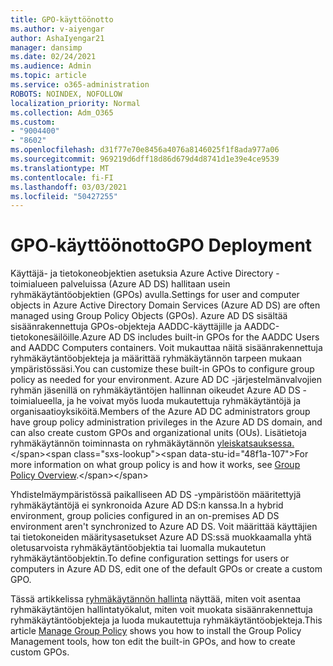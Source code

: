 ```yaml
---
title: GPO-käyttöönotto
ms.author: v-aiyengar
author: AshaIyengar21
manager: dansimp
ms.date: 02/24/2021
ms.audience: Admin
ms.topic: article
ms.service: o365-administration
ROBOTS: NOINDEX, NOFOLLOW
localization_priority: Normal
ms.collection: Adm_O365
ms.custom:
- "9004400"
- "8602"
ms.openlocfilehash: d31f77e70e8456a4076a8146025f1f8ada977a06
ms.sourcegitcommit: 969219d6dff18d86d679d4d8741d1e39e4ce9539
ms.translationtype: MT
ms.contentlocale: fi-FI
ms.lasthandoff: 03/03/2021
ms.locfileid: "50427255"
---
```

# <a name="gpo-deployment"></a><span data-ttu-id="48f1a-102">GPO-käyttöönotto</span><span class="sxs-lookup"><span data-stu-id="48f1a-102">GPO Deployment</span></span>

<span data-ttu-id="48f1a-103">Käyttäjä- ja tietokoneobjektien asetuksia Azure Active Directory -toimialueen palveluissa (Azure AD DS) hallitaan usein ryhmäkäytäntöobjektien (GPOs) avulla.</span><span class="sxs-lookup"><span data-stu-id="48f1a-103">Settings for user and computer objects in Azure Active Directory Domain Services (Azure AD DS) are often managed using Group Policy Objects (GPOs).</span></span> <span data-ttu-id="48f1a-104">Azure AD DS sisältää sisäänrakennettuja GPOs-objekteja AADDC-käyttäjille ja AADDC-tietokonesäilöille.</span><span class="sxs-lookup"><span data-stu-id="48f1a-104">Azure AD DS includes built-in GPOs for the AADDC Users and AADDC Computers containers.</span></span> <span data-ttu-id="48f1a-105">Voit mukauttaa näitä sisäänrakennettuja ryhmäkäytäntöobjekteja ja määrittää ryhmäkäytännön tarpeen mukaan ympäristössäsi.</span><span class="sxs-lookup"><span data-stu-id="48f1a-105">You can customize these built-in GPOs to configure group policy as needed for your environment.</span></span> <span data-ttu-id="48f1a-106">Azure AD DC -järjestelmänvalvojien ryhmän jäsenillä on ryhmäkäytäntöjen hallinnan oikeudet Azure AD DS -toimialueella, ja he voivat myös luoda mukautettuja ryhmäkäytäntöjä ja organisaatioyksiköitä.</span><span class="sxs-lookup"><span data-stu-id="48f1a-106">Members of the Azure AD DC administrators group have group policy administration privileges in the Azure AD DS domain, and can also create custom GPOs and organizational units (OUs).</span></span> <span data-ttu-id="48f1a-107">Lisätietoja ryhmäkäytännön toiminnasta on ryhmäkäytännön [yleiskatsauksessa.](https://docs.microsoft.com/previous-versions/windows/it-pro/windows-server-2012-R2-and-2012/hh831791(v=ws.11))</span><span class="sxs-lookup"><span data-stu-id="48f1a-107">For more information on what group policy is and how it works, see [Group Policy Overview](https://docs.microsoft.com/previous-versions/windows/it-pro/windows-server-2012-R2-and-2012/hh831791(v=ws.11)).</span></span>

<span data-ttu-id="48f1a-108">Yhdistelmäympäristössä paikalliseen AD DS -ympäristöön määritettyjä ryhmäkäytäntöjä ei synkronoida Azure AD DS:n kanssa.</span><span class="sxs-lookup"><span data-stu-id="48f1a-108">In a hybrid environment, group policies configured in an on-premises AD DS environment aren't synchronized to Azure AD DS.</span></span> <span data-ttu-id="48f1a-109">Voit määrittää käyttäjien tai tietokoneiden määritysasetukset Azure AD DS:ssä muokkaamalla yhtä oletusarvoista ryhmäkäytäntöobjektia tai luomalla mukautetun ryhmäkäytäntöobjektin.</span><span class="sxs-lookup"><span data-stu-id="48f1a-109">To define configuration settings for users or computers in Azure AD DS, edit one of the default GPOs or create a custom GPO.</span></span>

<span data-ttu-id="48f1a-110">Tässä artikkelissa [ryhmäkäytännön hallinta](https://docs.microsoft.com/azure/active-directory-domain-services/manage-group-policy) näyttää, miten voit asentaa ryhmäkäytäntöjen hallintatyökalut, miten voit muokata sisäänrakennettuja ryhmäkäytäntöobjekteja ja luoda mukautettuja ryhmäkäytäntöobjekteja.</span><span class="sxs-lookup"><span data-stu-id="48f1a-110">This article [Manage Group Policy](https://docs.microsoft.com/azure/active-directory-domain-services/manage-group-policy) shows you how to install the Group Policy Management tools, how ton edit the built-in GPOs, and how to create custom GPOs.</span></span>
